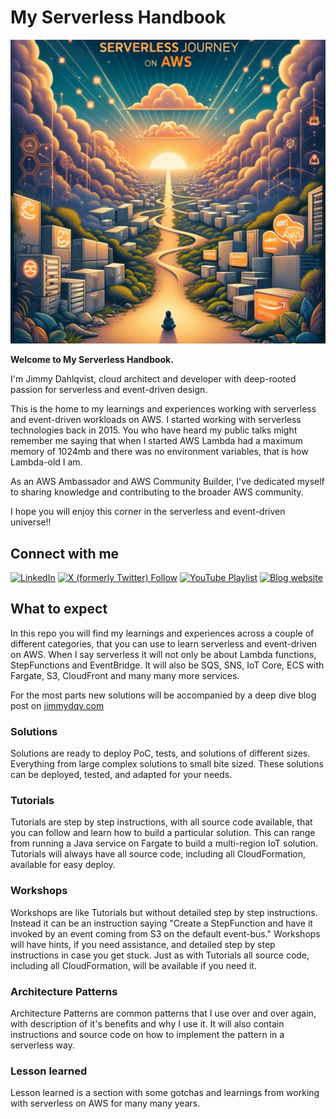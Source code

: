 # My Serverless Handbook

![Cover Image.](images/serverless-handbook-cover-image.png)

**Welcome to My Serverless Handbook.**

I'm Jimmy Dahlqvist, cloud architect and developer with deep-rooted passion for serverless and event-driven design.

This is the home to my learnings and experiences working with serverless and event-driven workloads on AWS. I started working with serverless technologies back in 2015. You who have heard my public talks might remember me saying that when I started AWS Lambda had a maximum memory of 1024mb and there was no environment variables, that is how Lambda-old I am.

As an AWS Ambassador and AWS Community Builder, I've dedicated myself to sharing knowledge and contributing to the broader AWS community.

I hope you will enjoy this corner in the serverless and event-driven universe!!

## Connect with me

[![LinkedIn](https://img.shields.io/badge/LinkedIn-0077B5?style=for-the-badge&logo=linkedin&logoColor=white)](https://www.linkedin.com/in/dahlqvistjimmy/)
[![X (formerly Twitter) Follow](https://img.shields.io/twitter/follow/jimmydahlqvist?style=for-the-badge&logo=x&logoColor=FFFFFF&labelColor=000000&color=000000)](https://twitter.com/jimmydahlqvist)
[![YouTube Playlist](https://img.shields.io/badge/YouTube-FF0000?style=for-the-badge&logo=youtube&logoColor=white)](https://youtube.com/playlist?list=PLTNLZCwlGJtjZ_8TiJmLSEI5WXYWbXAo0&si=z_1o1-SGmN1QJW12)
[![Blog website](https://img.shields.io/badge/Blog-https://jimmydqv.com-red)](https://jimmydqv.com)

## What to expect

In this repo you will find my learnings and experiences across a couple of different categories, that you can use to learn serverless and event-driven on AWS. When I say serverless it will not only be about Lambda functions, StepFunctions and EventBridge. It will also be SQS, SNS, IoT Core, ECS with Fargate, S3, CloudFront and many many more services.

For the most parts new solutions will be accompanied by a deep dive blog post on [jimmydqv.com](https://jimmydqv.com)

### Solutions

Solutions are ready to deploy PoC, tests, and solutions of different sizes. Everything from large complex solutions to small bite sized. These solutions can be deployed, tested, and adapted for your needs.

### Tutorials

Tutorials are step by step instructions, with all source code available, that you can follow and learn how to build a particular solution. This can range from running a Java service on Fargate to build a multi-region IoT solution. Tutorials will always have all source code, including all CloudFormation, available for easy deploy.

### Workshops

Workshops are like Tutorials but without detailed step by step instructions. Instead it can be an instruction saying "Create a StepFunction and have it invoked by an event coming from S3 on the default event-bus." Workshops will have hints, if you need assistance, and detailed step by step instructions in case you get stuck. Just as with Tutorials all source code, including all CloudFormation, will be available if you need it.

### Architecture Patterns

Architecture Patterns are common patterns that I use over and over again, with description of it's benefits and why I use it. It will also contain instructions and source code on how to implement the pattern in a serverless way.

### Lesson learned

Lesson learned is a section with some gotchas and learnings from working with serverless on AWS for many many years.
